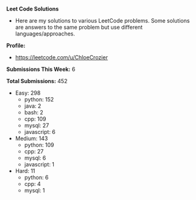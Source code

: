 **Leet Code Solutions**

- Here are my solutions to various LeetCode problems. Some solutions are answers to the same problem but use different languages/approaches.

**Profile:**

- https://leetcode.com/u/ChloeCrozier

**Submissions This Week:** 6

**Total Submissions:** 452
- Easy: 298
  - python: 152
  - java: 2
  - bash: 2
  - cpp: 109
  - mysql: 27
  - javascript: 6
- Medium: 143
  - python: 109
  - cpp: 27
  - mysql: 6
  - javascript: 1
- Hard: 11
  - python: 6
  - cpp: 4
  - mysql: 1